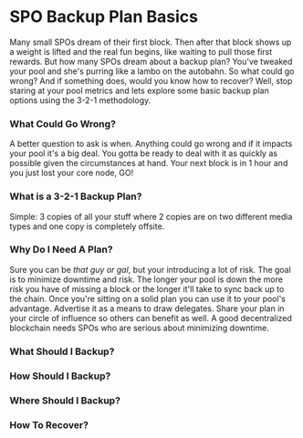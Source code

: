 # SPO Backup Plan Basics

Many small SPOs dream of their first block. Then after that block shows up a weight is lifted and the real fun begins, like waiting to pull those first rewards. 
But how many SPOs dream about a backup plan? You've tweaked your pool and she's purring like a lambo on the autobahn. So what could go wrong? And if something does, would you know how to recover? Well, stop staring at your pool metrics and lets explore some basic backup plan options using the 3-2-1 methodology.

### What Could Go Wrong?

A better question to ask is when. Anything could go wrong and if it impacts your pool it's a big deal. You gotta be ready to deal with it as quickly as possible given the circumstances at hand. Your next block is in 1 hour and you just lost your core node, GO!

### What is a 3-2-1 Backup Plan?

Simple: 3 copies of all your stuff where 2 copies are on two different media types and one copy is completely offsite.

### Why Do I Need A Plan?

Sure you can be _that guy or gal_, but your introducing a lot of risk. The goal is to minimize downtime and risk. The longer your pool is down the more risk you have of missing a block or the longer it'll take to sync back up to the chain. Once you're sitting on a solid plan you can use it to your pool's advantage. Advertise it as a means to draw delegates. Share your plan in your circle of influence so others can benefit as well. A good decentralized blockchain needs SPOs who are serious about minimizing downtime.

### What Should I Backup?

### How Should I Backup?

### Where Should I Backup?

### How To Recover?
